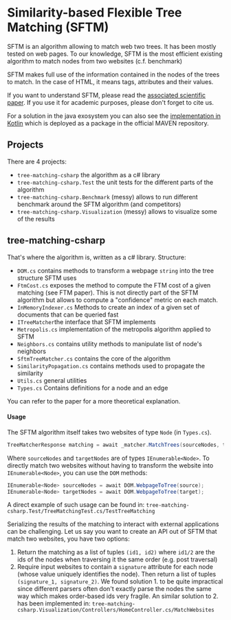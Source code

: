 # Similarity-based Flexible Tree Matching (SFTM)

SFTM is an algorithm allowing to match web two trees. It has been mostly tested on web pages.
To our knowledge, SFTM is the most efficient existing algorithm to match nodes from two websites (c.f. benchmark)

SFTM makes full use of the information contained in the nodes of the trees to match. 
In the case of HTML, it means tags, attributes and their values.

If you want to understand SFTM, please read the [associated scientific paper](https://arxiv.org/abs/2004.12821).
If you use it for academic purposes, please don't forget to cite us.

For a solution in the java exosystem you can also see the [implementation in Kotlin](https://github.com/lssol/sftm_tree_matching) which is deployed as a package in the official MAVEN repository.

## Projects

There are 4 projects:
- `tree-matching-csharp` the algorithm as a c# library
- `tree-matching-csharp.Test` the unit tests for the different parts of the algorithm 
- `tree-matching-csharp.Benchmark` (messy) allows to run different benchmark around the SFTM algorithm (and competitors)
- `tree-matching-csharp.Visualization` (messy) allows to visualize some of the results

## tree-matching-csharp

That's where the algorithm is, written as a c# library.
Structure:
- `DOM.cs` contains methods to transform a webpage `string` into the tree structure SFTM uses
- `FtmCost.cs` exposes the method to compute the FTM cost of a given matching (see FTM paper). 
This is not directly part of the SFTM algorithm but allows to compute a "confidence" metric on each match.
- `InMemoryIndexer.cs` Methods to create an index of a given set of documents that can be queried fast
- `ITreeMatcher`the interface that SFTM implements
- `Metropolis.cs` implementation of the metropolis algorithm applied to SFTM
- `Neighbors.cs` contains utility methods to manipulate list of node's neighbors
- `SftmTreeMatcher.cs` contains the core of the algorithm
- `SimilarityPopagation.cs` contains methods used to propagate the similarity
- `Utils.cs` general utilities
- `Types.cs` Contains definitions for a node and an edge

You can refer to the paper for a more theoretical explanation.

#### Usage

The SFTM algorithm itself takes two websites of type `Node` (in `Types.cs`).

```c#
TreeMatcherResponse matching = await _matcher.MatchTrees(sourceNodes, targetNodes);
```

Where `sourceNodes` and `targetNodes` are of types `IEnumerable<Node>`.
To directly match two websites without having to transform the website into `IEnumerable<Node>`, you can use the `DOM` methods:

```c#
IEnumerable<Node> sourceNodes = await DOM.WebpageToTree(source);
IEnumerable<Node> targetNodes = await DOM.WebpageToTree(target);
```

A direct example of such usage can be found in:
`tree-matching-csharp.Test/TreeMatchingTest.cs/TestTreeMatching`

Serializing the results of the matching to interact with external applications can be challenging.
Let us say you want to create an API out of SFTM that match two websites, you have two options:
1. Return the matching as a list of tuples `(id1, id2)` where `id1/2` are the ids of the nodes when traversing it the same order (e.g. post traversal)
2. Require input websites to contain a `signature` attribute for each node (whose value uniquely identifies the node). 
Then return a list of tuples `(signature_1, signature_2)`.
We found solution 1. to be quite impractical since different parsers often don't exactly parse the nodes the same way which makes order-based ids very fragile.
An similar solution to 2. has been implemented in:
`tree-matching-csharp.Visualization/Controllers/HomeController.cs/MatchWebsites`

